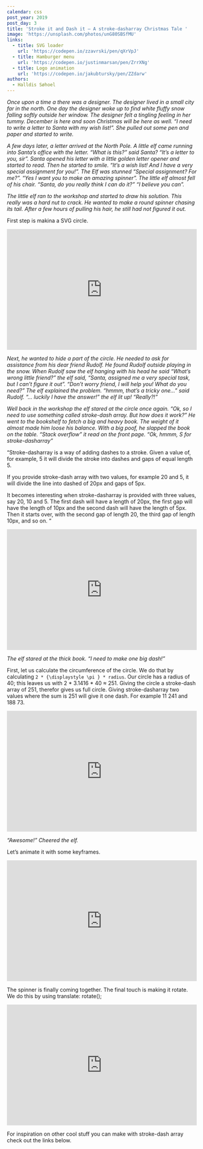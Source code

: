 ```yaml
---
calendar: css
post_year: 2019
post_day: 3
title: 'Stroke it and Dash it – A stroke-dasharray Christmas Tale '
image: 'https://unsplash.com/photos/unG80SBSfMU'
links:
  - title: SVG loader
    url: 'https://codepen.io/zzavrski/pen/qXrVpJ'
  - title: Hamburger menu
    url: 'https://codepen.io/justinmarsan/pen/ZrrXNg'
  - title: Logo animation
    url: 'https://codepen.io/jakubtursky/pen/ZZdarw'
authors:
  - Halldis Søhoel
---
```

_Once upon a time a there was a designer. The designer lived in a small city far in the north. One day the designer woke up to find white fluffy snow falling softly outside her window. The designer felt a tingling feeling in her tummy. December is here and soon Christmas will be here as well. “I need to write a letter to Santa with my wish list!”. She pulled out some pen and paper and started to write._ 

_A few days later, a letter arrived at the North Pole. A little elf came running into Santa’s office with the letter. “What is this?” said Santa? “It’s a letter to you, sir”. Santa opened his letter with a little golden letter opener and started to read. Then he started to smile. “It’s a wish list! And I have a very special assignment for you!”. The Elf was stunned “Special assignment? For me?”. “Yes I want you to make an amazing spinner”. The little elf almost fell of his chair. “Santa, do you really think I can do it?” “I believe you can”._ 

_The little elf ran to the workshop and started to draw his solution. This really was a hard nut to crack. He wanted to make a round spinner chasing its tail. After a few hours of pulling his hair, he still had not figured it out._ 

First step is makina a SVG circle. 

<iframe height="320" style="width: 100%;" scrolling="no" src="https://codepen.io/halldis-sohoel/pen/BaaeEGv
" frameborder="no" allowtransparency="true" allowfullscreen="true">
</iframe>

_Next, he wanted to hide a part of the circle. He needed to ask for assistance from his dear friend Rudolf. He found Rudolf outside playing in the snow. When Rudolf saw the elf hanging with his head he said “What’s wrong little friend?” the elf said, “Santa, assigned me a very special task, but I can’t figure it out”. “Don’t worry friend, I will help you! What do you need?” The elf explained the problem. “hmmm, that’s a tricky one…” said Rudolf. “… luckily I have the answer!” the elf lit up! “Really?!”_

_Well back in the workshop the elf stared at the circle once again. “Ok, so I need to use something called stroke-dash array. But how does it work?” He went to the bookshelf to fetch a big and heavy book. The weight of it almost made him loose his balance. With a big poof, he slapped the book on the table. “Stack overflow” it read on the front page. “Ok, hmmm, S for stroke-dasharray”_

“Stroke-dasharray is a way of adding dashes to a stroke. Given a value of, for example, 5 it will divide the stroke into dashes and gaps of equal length 5. 

If you provide stroke-dash array with two values, for example 20 and 5, it will divide the line into dashed of 20px and gaps of 5px.

 It becomes interesting when stroke-dasharray is provided with three values, say 20, 10 and 5. The first dash will have a length of 20px, the first gap will have the length of 10px and the second dash will have the length of 5px. Then it starts over, with the second gap of length 20, the third gap of length 10px, and so on. “

<iframe height="320" style="width: 100%;" scrolling="no" src="https://codepen.io/halldis-sohoel/pen/PoovgvX
" frameborder="no" allowtransparency="true" allowfullscreen="true">
</iframe>

_The elf stared at the thick book. “I need to make one big dash!”_

First, let us calculate the circumference of the circle. We do that by calculating `2 * {\displaystyle \pi } * radius`. Our circle has a radius of 40; this leaves us with 2 \* 3.1416 \* 40  ≈ 251. Giving the circle a stroke-dash array of 251, therefor gives us full circle. Giving stroke-dasharray two values where the sum is 251 will give it one dash. For example 11 241 and 188 73. 

<iframe height="320" style="width: 100%;" scrolling="no" src="https://codepen.io/halldis-sohoel/pen/gOOJNgM" frameborder="no" allowtransparency="true" allowfullscreen="true"></iframe>

_“Awesome!” Cheered the elf._ 

Let’s animate it with some keyframes. 

<iframe height="320" style="width: 100%;" scrolling="no" src="https://codepen.io/halldis-sohoel/pen/dyyEEYe" frameborder="no" allowtransparency="true" allowfullscreen="true">

</iframe>

The spinner is finally coming together. The final touch is making it rotate. We do this by using translate: rotate(); 

<iframe height="320" style="width: 100%;" scrolling="no" src="https://codepen.io/halldis-sohoel/pen/yLLWWzV" frameborder="no" allowtransparency="true" allowfullscreen="true">

</iframe>

For inspiration on other cool stuff you can make with stroke-dash array check out the links below.
